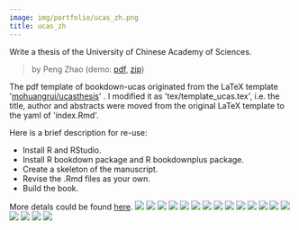 ```yaml
---
image: img/portfolio/ucas_zh.png
title: ucas_zh
---
```


Write a thesis of the University of Chinese Academy of Sciences.

> by Peng Zhao (demo: [pdf](https://github.com/pzhaonet/bookdownplus/raw/master/inst2/ucas_zh/showcase/ucas_zh.pdf), [zip](https://github.com/pzhaonet/bookdownplus/raw/master/inst/templates/ucas_zh.zip))

<!--more-->


The pdf template of bookdown-ucas originated from the LaTeX template '[mohuangrui/ucasthesis](https://github.com/mohuangrui/ucasthesis)' . I modified it as 'tex/template_ucas.tex', i.e. the title, author and abstracts  were moved from the original LaTeX template to the yaml of 'index.Rmd'.

Here is a brief description for re-use:

- Install R and RStudio.
- Install R bookdown package and R bookdownplus package.
- Create a skeleton of the manuscript.
- Revise the .Rmd files as your own.
- Build the book.

More detals could be found [here](https://github.com/pzhaonet/bookdownplus).
[![](https://github.com/pzhaonet/bookdownplus/raw/master/inst2/ucas_zh/showcase/cover.png)](https://github.com/pzhaonet/bookdownplus/raw/master/inst2/ucas_zh/showcase/cover.png)
[![](https://github.com/pzhaonet/bookdownplus/raw/master/inst2/ucas_zh/showcase/ucas_zh11.png)](https://github.com/pzhaonet/bookdownplus/raw/master/inst2/ucas_zh/showcase/ucas_zh11.png)
[![](https://github.com/pzhaonet/bookdownplus/raw/master/inst2/ucas_zh/showcase/ucas_zh13.png)](https://github.com/pzhaonet/bookdownplus/raw/master/inst2/ucas_zh/showcase/ucas_zh13.png)
[![](https://github.com/pzhaonet/bookdownplus/raw/master/inst2/ucas_zh/showcase/ucas_zh15.png)](https://github.com/pzhaonet/bookdownplus/raw/master/inst2/ucas_zh/showcase/ucas_zh15.png)
[![](https://github.com/pzhaonet/bookdownplus/raw/master/inst2/ucas_zh/showcase/ucas_zh17.png)](https://github.com/pzhaonet/bookdownplus/raw/master/inst2/ucas_zh/showcase/ucas_zh17.png)
[![](https://github.com/pzhaonet/bookdownplus/raw/master/inst2/ucas_zh/showcase/ucas_zh19.png)](https://github.com/pzhaonet/bookdownplus/raw/master/inst2/ucas_zh/showcase/ucas_zh19.png)
[![](https://github.com/pzhaonet/bookdownplus/raw/master/inst2/ucas_zh/showcase/ucas_zh20.png)](https://github.com/pzhaonet/bookdownplus/raw/master/inst2/ucas_zh/showcase/ucas_zh20.png)
[![](https://github.com/pzhaonet/bookdownplus/raw/master/inst2/ucas_zh/showcase/ucas_zh21.png)](https://github.com/pzhaonet/bookdownplus/raw/master/inst2/ucas_zh/showcase/ucas_zh21.png)
[![](https://github.com/pzhaonet/bookdownplus/raw/master/inst2/ucas_zh/showcase/ucas_zh22.png)](https://github.com/pzhaonet/bookdownplus/raw/master/inst2/ucas_zh/showcase/ucas_zh22.png)
[![](https://github.com/pzhaonet/bookdownplus/raw/master/inst2/ucas_zh/showcase/ucas_zh25.png)](https://github.com/pzhaonet/bookdownplus/raw/master/inst2/ucas_zh/showcase/ucas_zh25.png)
[![](https://github.com/pzhaonet/bookdownplus/raw/master/inst2/ucas_zh/showcase/ucas_zh27.png)](https://github.com/pzhaonet/bookdownplus/raw/master/inst2/ucas_zh/showcase/ucas_zh27.png)
[![](https://github.com/pzhaonet/bookdownplus/raw/master/inst2/ucas_zh/showcase/ucas_zh29.png)](https://github.com/pzhaonet/bookdownplus/raw/master/inst2/ucas_zh/showcase/ucas_zh29.png)
[![](https://github.com/pzhaonet/bookdownplus/raw/master/inst2/ucas_zh/showcase/ucas_zh3.png)](https://github.com/pzhaonet/bookdownplus/raw/master/inst2/ucas_zh/showcase/ucas_zh3.png)
[![](https://github.com/pzhaonet/bookdownplus/raw/master/inst2/ucas_zh/showcase/ucas_zh31.png)](https://github.com/pzhaonet/bookdownplus/raw/master/inst2/ucas_zh/showcase/ucas_zh31.png)
[![](https://github.com/pzhaonet/bookdownplus/raw/master/inst2/ucas_zh/showcase/ucas_zh33.png)](https://github.com/pzhaonet/bookdownplus/raw/master/inst2/ucas_zh/showcase/ucas_zh33.png)
[![](https://github.com/pzhaonet/bookdownplus/raw/master/inst2/ucas_zh/showcase/ucas_zh5.png)](https://github.com/pzhaonet/bookdownplus/raw/master/inst2/ucas_zh/showcase/ucas_zh5.png)
[![](https://github.com/pzhaonet/bookdownplus/raw/master/inst2/ucas_zh/showcase/ucas_zh7.png)](https://github.com/pzhaonet/bookdownplus/raw/master/inst2/ucas_zh/showcase/ucas_zh7.png)
[![](https://github.com/pzhaonet/bookdownplus/raw/master/inst2/ucas_zh/showcase/ucas_zh9.png)](https://github.com/pzhaonet/bookdownplus/raw/master/inst2/ucas_zh/showcase/ucas_zh9.png)

